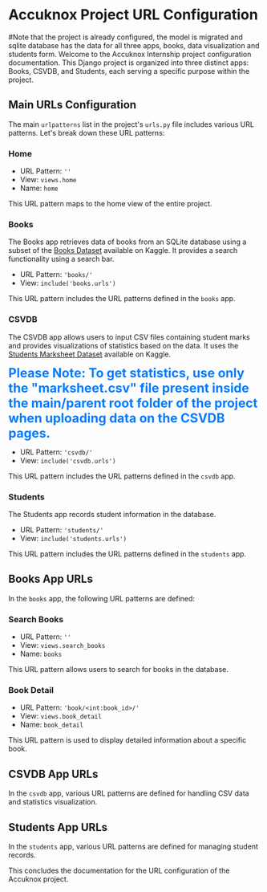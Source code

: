 # Accuknox Project URL Configuration

#Note that the project is already configured, the model is migrated and sqlite database has the data for all three apps, books, data visualization and students form.
Welcome to the Accuknox Internship project configuration documentation. This Django project is organized into three distinct apps: Books, CSVDB, and Students, each serving a specific purpose within the project.

## Main URLs Configuration

The main `urlpatterns` list in the project's `urls.py` file includes various URL patterns. Let's break down these URL patterns:

### Home

- URL Pattern: `''`
- View: `views.home`
- Name: `home`

This URL pattern maps to the home view of the entire project.

### Books

The Books app retrieves data of books from an SQLite database using a subset of the [Books Dataset](https://www.kaggle.com/datasets/saurabhbagchi/books-dataset) available on Kaggle. It provides a search functionality using a search bar.

- URL Pattern: `'books/'`
- View: `include('books.urls')`

This URL pattern includes the URL patterns defined in the `books` app.

### CSVDB

The CSVDB app allows users to input CSV files containing student marks and provides visualizations of statistics based on the data. It uses the [Students Marksheet Dataset](https://www.kaggle.com/datasets/rohithmahadevan/students-marksheet-dataset) available on Kaggle.

**<span style="color:#007aff; font-size: 25px;">Please Note: To get statistics, use only the "marksheet.csv" file present inside the main/parent root folder of the project when uploading data on the CSVDB pages.</span>**

- URL Pattern: `'csvdb/'`
- View: `include('csvdb.urls')`

This URL pattern includes the URL patterns defined in the `csvdb` app.

### Students

The Students app records student information in the database.

- URL Pattern: `'students/'`
- View: `include('students.urls')`

This URL pattern includes the URL patterns defined in the `students` app.

## Books App URLs

In the `books` app, the following URL patterns are defined:

### Search Books

- URL Pattern: `''`
- View: `views.search_books`
- Name: `books`

This URL pattern allows users to search for books in the database.

### Book Detail

- URL Pattern: `'book/<int:book_id>/'`
- View: `views.book_detail`
- Name: `book_detail`

This URL pattern is used to display detailed information about a specific book.

## CSVDB App URLs

In the `csvdb` app, various URL patterns are defined for handling CSV data and statistics visualization.

## Students App URLs

In the `students` app, various URL patterns are defined for managing student records.

This concludes the documentation for the URL configuration of the Accuknox project.
